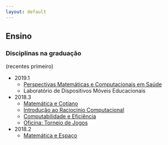 ```yaml
---
layout: default
---
```


## Ensino

### Disciplinas na graduação

(recentes primeiro)
+ 2019.1
  + [Perspectivas Matemáticas e Computacionais em Saúde](https://sig.ufsb.edu.br/sigaa/)
  + Laboratório de Dispositivos Móveis Educacionais
+ 2018.3
  + [Matemática e Cotiano](/CC/2018-3-MC)
  + [Introdução ao Raciocínio Computacional](/CC/2018-3-IRC)
  + [Computabilidade e Eficiência](https://sig.ufsb.edu.br/sigaa/)
  + [Oficina: Torneio de Jogos](/CC/2018-3-OTJ)
+ 2018.2
  + [Matemática e Espaço](/CC/2018-2-ME)

